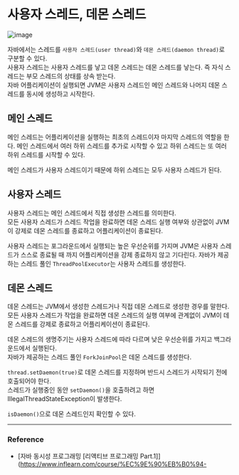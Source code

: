 # 사용자 스레드, 데몬 스레드

![image](https://github.com/user-attachments/assets/3182e915-201e-490f-bc87-951b83993bdd)

자바에서는 스레드를 `사용자 스레드(user thread)`와 `데몬 스레드(daemon thread)`로 구분할 수 있다.  
사용자 스레드는 사용자 스레드를 낳고 데몬 스레드는 데몬 스레드를 낳는다. 즉 자식 스레드는 부모 스레드의 상태를 상속 받는다.  
자바 어플리케이션이 실행되면 JVM은 사용자 스레드인 메인 스레드와 나머지 데몬 스레드를 동시에 생성하고 시작한다.

## 메인 스레드

메인 스레드는 어플리케이션을 실행하는 최초의 스레드이자 마지막 스레드의 역할을 한다. 메인 스레드에서 여러 하위 스레드를 추가로 시작할 수 있고
하위 스레드는 또 여러 하위 스레드를 시작할 수 있다.
  
메인 스레드가 사용자 스레드이기 때문에 하위 스레드는 모두 사용자 스레드가 된다.

## 사용자 스레드

사용자 스레드는 메인 스레드에서 직접 생성한 스레드를 의미한다.  
모든 사용자 스레드가 스레드 작업을 완료하면 데몬 스레드 실행 여부와 상관없이 JVM이 강제로 데몬 스레드를 종료하고 어플리케이션이 종료된다.
  
사용자 스레드는 포그라운드에서 실행되는 높은 우선순위를 가지며 JVM은 사용자 스레드가 스스로 종료될 때 까지 어플리케이션을 강제 종료하지 않고 기다린다.
자바가 제공하는 스레드 풀인 `ThreadPoolExecutor`는 사용자 스레드를 생성한다.

## 데몬 스레드

데몬 스레드는 JVM에서 생성한 스레드거나 직접 데몬 스레드로 생성한 경우를 말한다.  
모든 사용자 스레드가 작업을 완료하면 데몬 스레드의 실행 여부에 관계없이 JVM이 데몬 스레드를 강제로 종료하고 어플리케이션이 종료된다.

데몬 스레드의 생명주기는 사용자 스레드에 따라 다르며 낮은 우선순위를 가지고 백그라운드에서 실행된다.  
자바가 제공하는 스레드 풀인 `ForkJoinPool`은 데몬 스레드를 생성한다.

`thread.setDaemon(true)`로 데몬 스레드를 지정하며 반드시 스레드가 시작되기 전에 호출되어야 한다.  
스레드가 실행중인 동안 `setDaemon()`을 호출하려고 하면 IllegalThreadStateException이 발생한다.
  
`isDaemon()`으로 데몬 스레드인지 확인할 수 있다.

---

### Reference
- [자바 동시성 프로그래밍 \[리액티브 프로그래밍 Part.1\]](https://www.inflearn.com/course/%EC%9E%90%EB%B0%94-

